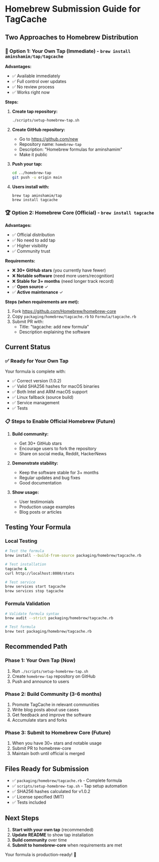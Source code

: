# Homebrew Submission Guide for TagCache

## Two Approaches to Homebrew Distribution

### 🚀 Option 1: Your Own Tap (Immediate) - `brew install aminshamim/tap/tagcache`

**Advantages:**
- ✅ Available immediately
- ✅ Full control over updates
- ✅ No review process
- ✅ Works right now

**Steps:**
1. **Create tap repository:**
   ```bash
   ./scripts/setup-homebrew-tap.sh
   ```

2. **Create GitHub repository:**
   - Go to https://github.com/new
   - Repository name: `homebrew-tap`
   - Description: "Homebrew formulas for aminshamim"
   - Make it public

3. **Push your tap:**
   ```bash
   cd ../homebrew-tap
   git push -u origin main
   ```

4. **Users install with:**
   ```bash
   brew tap aminshamim/tap
   brew install tagcache
   ```

### 🏆 Option 2: Homebrew Core (Official) - `brew install tagcache`

**Advantages:**
- ✅ Official distribution
- ✅ No need to add tap
- ✅ Higher visibility
- ✅ Community trust

**Requirements:**
- ❌ **30+ GitHub stars** (you currently have fewer)
- ❌ **Notable software** (need more users/recognition)
- ❌ **Stable for 3+ months** (need longer track record)
- ✅ **Open source** ✓
- ✅ **Active maintenance** ✓

**Steps (when requirements are met):**
1. Fork https://github.com/Homebrew/homebrew-core
2. Copy `packaging/homebrew/tagcache.rb` to `Formula/tagcache.rb`
3. Submit PR with:
   - Title: "tagcache: add new formula"
   - Description explaining the software

## Current Status

### ✅ Ready for Your Own Tap
Your formula is complete with:
- ✅ Correct version (1.0.2)
- ✅ Valid SHA256 hashes for macOS binaries
- ✅ Both Intel and ARM macOS support
- ✅ Linux fallback (source build)
- ✅ Service management
- ✅ Tests

### 📋 Steps to Enable Official Homebrew (Future)
1. **Build community:**
   - Get 30+ GitHub stars
   - Encourage users to fork the repository
   - Share on social media, Reddit, HackerNews

2. **Demonstrate stability:**
   - Keep the software stable for 3+ months
   - Regular updates and bug fixes
   - Good documentation

3. **Show usage:**
   - User testimonials
   - Production usage examples
   - Blog posts or articles

## Testing Your Formula

### Local Testing
```bash
# Test the formula
brew install --build-from-source packaging/homebrew/tagcache.rb

# Test installation
tagcache &
curl http://localhost:8080/stats

# Test service
brew services start tagcache
brew services stop tagcache
```

### Formula Validation
```bash
# Validate formula syntax
brew audit --strict packaging/homebrew/tagcache.rb

# Test formula
brew test packaging/homebrew/tagcache.rb
```

## Recommended Path

### Phase 1: Your Own Tap (Now)
1. Run `./scripts/setup-homebrew-tap.sh`
2. Create `homebrew-tap` repository on GitHub
3. Push and announce to users

### Phase 2: Build Community (3-6 months)
1. Promote TagCache in relevant communities
2. Write blog posts about use cases
3. Get feedback and improve the software
4. Accumulate stars and forks

### Phase 3: Submit to Homebrew Core (Future)
1. When you have 30+ stars and notable usage
2. Submit PR to homebrew-core
3. Maintain both until official is merged

## Files Ready for Submission

- ✅ `packaging/homebrew/tagcache.rb` - Complete formula
- ✅ `scripts/setup-homebrew-tap.sh` - Tap setup automation
- ✅ SHA256 hashes calculated for v1.0.2
- ✅ License specified (MIT)
- ✅ Tests included

## Next Steps

1. **Start with your own tap** (recommended)
2. **Update README** to show tap installation
3. **Build community** over time
4. **Submit to homebrew-core** when requirements are met

Your formula is production-ready! 🎉
